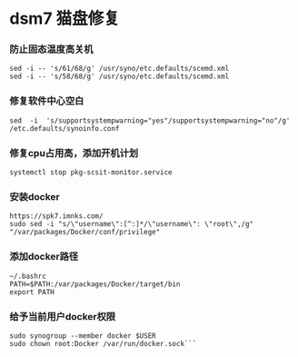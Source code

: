 # dsm7 猫盘修复

### 防止固态温度高关机

```
sed -i -- 's/61/68/g' /usr/syno/etc.defaults/scemd.xml
sed -i -- 's/58/68/g' /usr/syno/etc.defaults/scemd.xml
```

### 修复软件中心空白

```
sed  -i  's/supportsystempwarning="yes"/supportsystempwarning="no"/g' /etc.defaults/synoinfo.conf 
```

### 修复cpu占用高，添加开机计划
```
systemctl stop pkg-scsit-monitor.service
```

### 安装docker
```
https://spk7.imnks.com/
sudo sed -i "s/\"username\":[^:]*/\"username\": \"root\",/g" "/var/packages/Docker/conf/privilege"
```

### 添加docker路径
```
~/.bashrc
PATH=$PATH:/var/packages/Docker/target/bin
export PATH
```
### 给予当前用户docker权限
```sudo synogroup --add docker
sudo synogroup --member docker $USER
sudo chown root:Docker /var/run/docker.sock```
